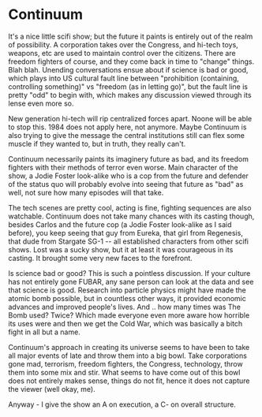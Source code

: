 # Continuum

It's a nice little scifi show; but the future it paints is entirely out of the realm of possibility. A corporation takes over the Congress, and hi-tech toys, weapons, etc are used to maintain control over the citizens. There are freedom fighters of course, and they come back in time to "change" things. Blah blah. Unending conversations ensue about if science is bad or good, which plays into US cultural fault line between "prohibition (containing, controlling something)" vs "freedom (as in letting go)", but the fault line is pretty "odd" to begin with, which makes any discussion viewed through its lense even more so.

New generation hi-tech will rip centralized forces apart. Noone will be able to stop this. 1984 does not apply here, not anymore. Maybe Continuum is also trying to give the message the central institutions still can flex some muscle if they wanted to, but in truth, they really can't.

Continuum necessarily paints its imaginery future as bad, and its freedom fighters with their methods of terror even worse. Main character of the show, a Jodie Foster look-alike who is a cop from the future and defender of the status quo will probably evolve into seeing that future as "bad" as well, not sure how many episodes will that take.

The tech scenes are pretty cool, acting is fine, fighting sequences are also watchable. Continuum does not take many chances with its casting though, besides Carlos and the future cop (a Jodie Foster look-alike as I said before), you keep seeing that guy from Eureka, that girl from Regenesis, that dude from Stargate SG-1 -- all established characters from other scifi shows. Lost was a sucky show, but it at least it was courageous in its casting. It brought some very new faces to the forefront.

Is science bad or good? This is such a pointless discussion. If your culture has not entirely gone FUBAR, any sane person can look at the data and see that science is good. Research into particle physics might have made the atomic bomb possible, but in countless other ways, it provided economic advances and improved people's lives. And .. how many times was The Bomb used? Twice? Which made everyone even more aware how horrible its uses were and then we get the Cold War, which was basically a bitch fight in all but a name.

Continuum's approach in creating its universe seems to have been to take all major events of late and throw them into a big bowl. Take corporations gone mad, terrorism, freedom fighters, the Congress, technology, throw them into some mix and stir. What seems to have come out of this bowl does not entirely makes sense, things do not fit, hence it does not capture the viewer (well okay, me).

Anyway - I give the show an A on execution, a C- on overall structure.
